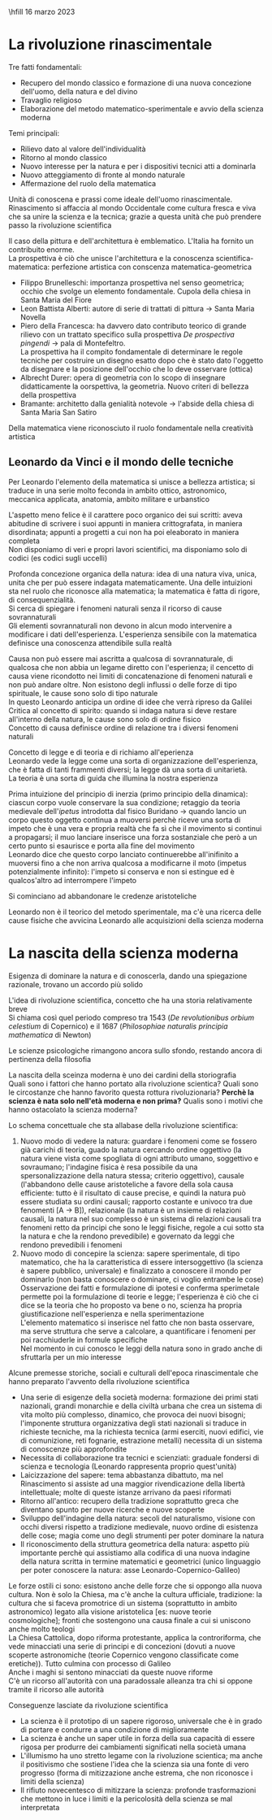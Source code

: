 \hfill 16 marzo 2023

# La rivoluzione rinascimentale

Tre fatti fondamentali:

- Recupero del mondo classico e formazione di una nuova concezione dell'uomo, della natura e del divino
- Travaglio religioso
- Elaborazione del metodo matematico-sperimentale e avvio della scienza moderna

Temi principali:

- Rilievo dato al valore dell'individualità
- Ritorno al mondo classico
- Nuovo interesse per la natura e per i dispositivi tecnici atti a dominarla
- Nuovo atteggiamento di fronte al mondo naturale
- Affermazione del ruolo della matematica 

Unità di conoscena e prassi come ideale dell'uomo rinascimentale. Rinascimento si affaccia al mondo Occidentale come cultura fresca e viva che sa unire la scienza e la tecnica; grazie a questa unità che può prendere passo la rivoluzione scientifica

Il caso della pittura e dell'architettura è emblematico. L'Italia ha fornito un contribuito enorme.  
La prospettiva è ciò che unisce l'architettura e la conoscenza scientifica-matematica: perfezione artistica con conscenza matematica-geometrica 

- Filippo Brunelleschi: importanza prospettiva nel senso geometrica; occhio che svolge un elemento fondamentale. Cupola della chiesa in Santa Maria del Fiore
- Leon Battista Alberti: autore di serie di trattati di pittura &rarr; Santa Maria Novella
- Piero della Francesca: ha davvero dato contributo teorico di grande rilievo con un trattato specifico sulla prospettiva *De prospectiva pingendi* &rarr; pala di Montefeltro.  
La prospettiva ha il compito fondamentale di determinare le regole tecniche per costruire un disegno esatto dopo che è stato dato l'oggetto da disegnare e la posizione dell'occhio che lo deve osservare (ottica)
- Albrecht Durer: opera di geometria con lo scopo di insegnare didatticamente la oorspettiva, la geometria. Nuovo criteri di bellezza della prospettiva
- Bramante: architetto dalla genialità notevole &rarr; l'abside della chiesa di Santa Maria San Satiro

Della matematica viene riconosciuto il ruolo fondamentale nella creatività artistica

## Leonardo da Vinci e il mondo delle tecniche

Per Leonardo l'elemento della matematica si unisce a bellezza artistica; si traduce in una serie molto feconda in ambito ottico, astronomico, meccanica applicata, anatomia, ambito militare e urbanstico

L'aspetto meno felice è il carattere poco organico dei sui scritti: aveva abitudine di scrivere i suoi appunti in maniera crittografata, in maniera disordinata; appunti a progetti a cui non ha poi eleaborato in maniera completa   
Non disponiamo di veri e propri lavori scientifici, ma disponiamo solo di codici (es codici sugli uccelli)

Profonda concezione organica della natura: idea di una natura viva, unica, unita che per può essere indagata matematicamente. Una delle intuizioni sta nel ruolo che riconosce alla matematica; la matematica è fatta di rigore, di consequenzialità.  
Si cerca di spiegare i fenomeni naturali senza il ricorso di cause sovrannaturali  
Gli elementi sovrannaturali non devono in alcun modo intervenire a modificare i dati dell'esperienza. L'esperienza sensibile con la matematica definisce una conoscenza attendibile sulla realtà 

Causa non può essere mai ascritta a qualcosa di sovrannaturale, di qualcosa che non abbia un legame diretto con l'esperienza; il cencetto di causa viene ricondotto nei limiti di concatenazione di fenomeni naturali e non può andare oltre. Non esistono degli influssi o delle forze di tipo spirituale, le cause sono solo di tipo naturale  
In questo Leonardo anticipa un ordine di idee che verrà ripreso da Galilei  
Critica al concetto di spirito: quando si indaga natura si deve restare all'interno della natura, le cause sono solo di ordine fisico  
Concetto di causa definisce ordine di relazione tra i diversi fenomeni naturali

Concetto di legge e di teoria e di richiamo all'eperienza  
Leonardo vede la legge come una sorta di organizzazione dell'esperienza, che è fatta di tanti frammenti diversi; la legge dà una sorta di unitarietà.  
La teoria è una sorta di guida che illumina la nostra esperienza

Prima intuizione del principio di inerzia (primo principio della dinamica): ciascun corpo vuole conservare la sua condizione; retaggio da teoria medievale dell'*ipetus* introdotta dal fisico Buridano &rarr; quando lancio un corpo questo oggetto continua a muoversi perchè riceve una sorta di impeto che è una vera e propria realtà che fa sì che il movimento si continui a propagarsi; il muo lanciare inserisce una forza sostanziale che però a un certo punto si esaurisce e porta alla fine del movimento  
Leonardo dice che questo corpo lanciato continuerebbe all'inifinito a muoversi fino a che non arriva qualcosa a modificarne il moto (impetus potenzialmente infinito): l'impeto si conserva e non si estingue ed è qualcos'altro ad interrompere l'impeto

Si cominciano ad abbandonare le credenze aristoteliche 

Leonardo non è il teorico del metodo sperimentale, ma c'è una ricerca delle cause fisiche che avvicina Leonardo alle acquisizioni della scienza moderna

# La nascita della scienza moderna

Esigenza di dominare la natura e di conoscerla, dando una spiegazione razionale, trovano un accordo più solido

L'idea di rivoluzione scientifica, concetto che ha una storia relativamente breve  
Si chiama così quel periodo compreso tra 1543 (*De revolutionibus orbium celestium* di Copernico) e il 1687 (*Philosophiae naturalis principia mathematica* di Newton)

Le scienze psicologiche rimangono ancora sullo sfondo, restando ancora di pertinenza della filosofia

La nascita della sceinza moderna è uno dei cardini della storiografia  
Quali sono i fattori che hanno portato alla rivoluzione scientica? Quali sono le circostanze che hanno favorito questa rottura rivoluzionaria? **Perchè la scienza è nata solo nell'età moderna e non prima?** Qualis sono i motivi che hanno ostacolato la scienza moderna?

Lo schema concettuale che sta allabase della rivoluzione scientifica:

1. Nuovo modo di vedere la natura: guardare i fenomeni come se fossero già carichi di teoria, guado la natura cercando ordine oggettivo (la natura viene vista come spogliata di ogni attributo umano, soggettivo e sovraumano; l'indagine fisica è resa possibile da una spersonalizzazione della natura stessa; criterio oggettivo), causale (l'abbandono delle cause aristoteliche a favore della sola causa efficiente: tutto è il risultato di cause precise, e quindi la natura può essere studiata su ordini causali; rapporto costante e univoco tra due fenomenti [A &rarr; B]), relazionale (la natura è un insieme di relazioni causali, la natura nel suo complesso è un sistema di relazioni causali tra fenomeni retto da principi che sono le leggi fisiche, regole a cui sotto sta la natura e che la rendono prevedibile) e governato da leggi che rendono prevedibili i fenomeni
1. Nuovo modo di concepire la scienza: sapere sperimentale, di tipo matematico, che ha la caratteristica di essere intersoggettivo (la scienza è sapere pubblico, universale) e finalizzato a conoscere il mondo per dominarlo (non basta conoscere o dominare, ci voglio entrambe le cose)  
Osservazione dei fatti e formulazione di ipotesi e conferma sperimetale permette poi la formulazione di teorie e legge; l'esperienza è ciò che ci dice se la teoria che ho proposto va bene o no, scienza ha propria giustificazione nell'esperienza e nella sperimentazione  
L'elemento matematico si inserisce nel fatto che non basta osservare, ma serve struttura che serve a calcolare, a quantificare i fenomeni per poi racchiuderle in formule specifiche  
Nel momento in cui conosco le leggi della natura sono in grado anche di sfruttarla per un mio interesse

Alcune premesse storiche, sociali e culturali dell'epoca rinascimentale che hanno preparato l'avvento della rivoluzione scientifica

- Una serie di esigenze della società moderna: formazione dei primi stati nazionali, grandi monarchie e della civiltà urbana che crea un sistema di vita molto più complesso, dinamico, che provoca dei nuovi bisogni; l'imponente struttura organizzativa degli stati nazionali si traduce in richieste tecniche, ma la richiesta tecnica (armi eserciti, nuovi edifici, vie di comunizione, reti fognarie, estrazione metalli) necessita di un sistema di conoscenze più approfondite 
- Necessita di collaborazione tra tecnici e scienziati: graduale fondersi di scienza e tecnologia (Leonardo rappresenta proprio quest'unità)
- Laicizzazione del sapere: tema abbastanza dibattuto, ma nel Rinascimento si assiste ad una maggior rivendicazione della libertà intellettuale; molte di queste istanze arrivano da paesi riformati
- Ritorno all'antico: recupero della tradizione soprattutto greca che diventano spunto per nuove ricerche e nuove scoperte
- Sviluppo dell'indagine della natura: secoli del naturalismo, visione con occhi diversi rispetto a tradizione medievale, nuovo ordine di esistenza delle cose; magia come uno degli strumenti per poter dominare la natura
- Il riconoscimento della struttura geometrica della natura: aspetto più importante perchè qui assistiamo alla codifica di una nuova indagine della natura scritta in termine matematici e geometrici (unico linguaggio per poter conoscere la natura: asse Leonardo-Copernico-Galileo)

Le forze ostili ci sono: esistono anche delle forze che si oppongo alla nuova cultura. Non è solo la Chiesa, ma c'è anche la cultura ufficiale, tradizione: la cultura che si faceva promotrice di un sistema (soprattutto in ambito astronomico) legato alla visione aristotelica [es: nuove teorie cosmologiche]; fronti che sostengono una causa finale a cui si uniscono anche molto teologi  
La Chiesa Cattolica, dopo riforma protestante, applica la controriforma, che vede minacciati una serie di principi e di concezioni (dovuti a nuove scoperte astronomiche (teorie Copernico vengono classificate come eretiche)). Tutto culmina con processo di Galileo  
Anche i maghi si sentono minacciati da queste nuove riforme  
C'è un ricorso all'autorità con una paradossale alleanza tra chi si oppone tramite il ricorso alle autorità

Conseguenze lasciate da rivoluzione scientifica
- La scienza è il prototipo di un sapere rigoroso, universale che è in grado di portare e condurre a una condizione di miglioramente
- La scienza è anche un saper utile in forza della sua capacità di essere rigosa per produrre dei cambiamenti significati nella società umana
- L'illumismo ha uno stretto legame con la rivoluzione scientica; ma anche il positivismo che sostiene l'idea che la scienza sia una fonte di vero progresso (forma di mitizzazione anche estrema, che non riconosce i limiti della scienza)
- Il rifiuto novecentesco di mitizzare la scienza: profonde trasformazioni che mettono in luce i limiti e la pericolosità della scienza se mal interpretata 
